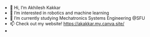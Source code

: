 - 👋 Hi, I’m Akhilesh Kakkar
- 👀 I’m interested in robotics and machine learning 
- 🌱 I’m currently studying Mechatronics Systems Engineering @SFU
- 📫 Check out my website! https://akakkar.my.canva.site/
-  

<!---
gannalouis/gannalouis is a ✨ special ✨ repository because its `README.md` (this file) appears on your GitHub profile.
You can click the Preview link to take a look at your changes.
--->
